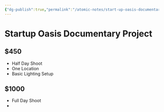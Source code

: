 ```yaml
---
{"dg-publish":true,"permalink":"/atomic-notes/start-up-oasis-documentary/"}
---
```


# Startup Oasis Documentary Project 
## $450

- Half Day Shoot
- One Location
- Basic Lighting Setup

## $1000
- Full Day Shoot
- 
